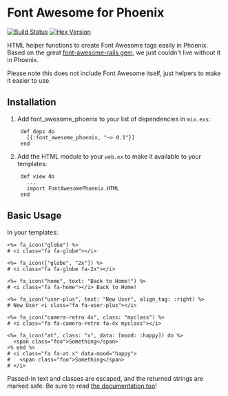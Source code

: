 # Font Awesome for Phoenix

[![Build Status](https://api.travis-ci.org/code-lever/font-awesome-phoenix.svg)](https://travis-ci.org/code-lever/font-awesome-phoenix)
[![Hex Version](https://img.shields.io/hexpm/v/font_awesome_phoenix.svg "Hex Version")](https://hex.pm/packages/font_awesome_phoenix)

HTML helper functions to create Font Awesome tags easily in Phoenix.  Based on the great [font-awesome-rails gem](https://github.com/bokmann/font-awesome-rails), we just couldn't live without it in Phoenix.

Please note this does not include Font Awesome itself, just helpers to make it easier to use.

## Installation

1. Add font_awesome_phoenix to your list of dependencies in `mix.exs`:

        def deps do
          [{:font_awesome_phoenix, "~> 0.1"}]
        end

2. Add the HTML module to your `web.ex` to make it available to your templates:

        def view do
          ...
          import FontAwesomePhoenix.HTML
        end

## Basic Usage

In your templates:

    <%= fa_icon("globe") %>
    # <i class="fa fa-globe"></i>

    <%= fa_icon(["globe", "2x"]) %>
    # <i class="fa fa-globe fa-2x"></i>

    <%= fa_icon("home", text: "Back to Home!") %>
    # <i class="fa fa-home"></i> Back to Home!

    <%= fa_icon("user-plus", text: "New User", align_tag: :right) %>
    # New User <i class="fa fa-user-plus"></i>

    <%= fa_icon("camera-retro 4x", class: "myclass") %>
    # <i class="fa fa-camera-retro fa-4x myclass"></i>

    <%= fa_icon("at", class: "x", data: [mood: :happy]) do %>
      <span class="foo">Something</span>
    <% end %>
    # <i class="fa fa-at x" data-mood="happy">
    #   <span class="foo">Something</span>
    # </i>

Passed-in text and classes are escaped, and the returned strings are marked safe. Be sure to read [the documentation too](http://hexdocs.pm/font_awesome_phoenix)!
